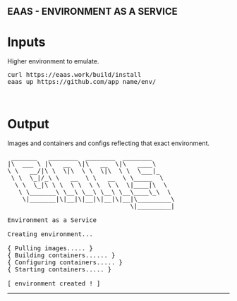 ## EAAS - ENVIRONMENT AS A SERVICE

# Inputs

Higher environment to emulate. 
<pre>
curl https://eaas.work/build/install
eaas up https://github.com/app_name/env/
</pre>
<br>

# Output

Images and containers and configs reflecting that exact environment.
<pre>
 _______   ________  ________  ________      
|\  ___ \ |\   __  \|\   __  \|\   ____\     
\ \   __/|\ \  \|\  \ \  \|\  \ \  \___|_    
 \ \  \_|/_\ \   __  \ \   __  \ \_____  \   
  \ \  \_|\ \ \  \ \  \ \  \ \  \|____|\  \  
   \ \_______\ \__\ \__\ \__\ \__\____\_\  \ 
    \|_______|\|__|\|__|\|__|\|__|\_________\
                                 \|_________|

Environment as a Service                                             
                                             
Creating environment...

{ Pulling images..... }
{ Building containers...... }
{ Configuring containers..... }
{ Starting containers..... }

[ environment created ! ]
</pre>
---------------------------------
